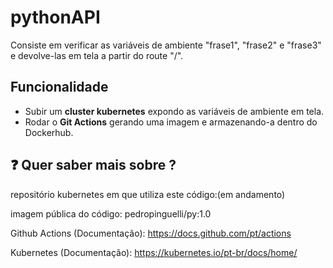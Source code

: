 ## <h1>pythonAPI</h1>

Consiste em verificar as variáveis de ambiente "frase1", "frase2" e "frase3" e devolve-las em tela a partir do route "/".

## Funcionalidade
- Subir um **cluster kubernetes** expondo as variáveis de ambiente em tela.
- Rodar o **Git Actions** gerando uma imagem e armazenando-a dentro do Dockerhub.


## ❓ Quer saber mais sobre ?
repositório kubernetes em que utiliza este código:(em andamento)<br>


imagem pública do código: pedropinguelli/py:1.0<br>


Github Actions (Documentação): https://docs.github.com/pt/actions<br>


Kubernetes (Documentação): https://kubernetes.io/pt-br/docs/home/<br>


